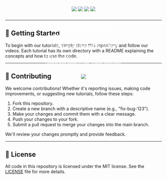 <div align="center" style="position: relative;">
  <div style="position: absolute; top: 50%; left: 50%; transform: translate(-50%, -50%); color: white;">
    <h1>🚀 Easy Coding Tutorial 🚀</h1>
    <p>👨‍💻👩‍💻 Making Web Development a Breeze</p>
    <a href="mailto:ecoding45@gmail.com"><img src="https://img.shields.io/badge/Email-ecoding45%40gmail.com-%23D14836?style=for-the-badge&logo=gmail&logoColor=white"></a>
    <a href="https://www.linkedin.com/in/amanyadaveasycodingtutorial/"><img src="https://img.shields.io/badge/LinkedIn-Aman%20Yadav-%230077B5?style=for-the-badge&logo=linkedin&logoColor=white"></a> 
    <a href="https://www.instagram.com/easycodingtutorial/"><img src="https://img.shields.io/badge/Instagram-%40easycodingtutorial-%23E4405F?style=for-the-badge&logo=instagram&logoColor=white"></a>
    <a href="https://www.youtube.com/c/EasyCodingTutorial"><img src="https://img.shields.io/badge/YouTube-Easy%20Coding%20Tutorial-%23FF0000?style=for-the-badge&logo=youtube&logoColor=white"></a>
    <br><br>
    <p><b>Welcome to Easy Coding Tutorial! We're here to simplify web development with over 400+ projects on our YouTube channel. Join us as we demystify coding!</b><br><br>This repository contains the code and resources used in our video tutorials.</p>
    <br>
    <a href="https://www.buymeacoffee.com/EasyCodTut"><img src="https://img.shields.io/badge/Support%20Us-Buy%20Us%20a%20Coffee!-%23FFDD00?style=for-the-badge&logo=buy-me-a-coffee&logoColor=black"></a>
  </div>
</div>

---

## 🚀 Getting Started

To begin with our tutorials, simply clone this repository and follow our videos. Each tutorial has its own directory with a README explaining the concepts and how to use the code.

---

## 🤝 Contributing

We welcome contributions! Whether it's reporting issues, making code improvements, or suggesting new tutorials, follow these steps:

1. Fork this repository.
2. Create a new branch with a descriptive name (e.g., "fix-bug-123").
3. Make your changes and commit them with a clear message.
4. Push your changes to your fork.
5. Submit a pull request to merge your changes into the main branch.

We'll review your changes promptly and provide feedback.

---

## 📝 License

All code in this repository is licensed under the MIT license. See the [LICENSE](LICENSE) file for more details.

